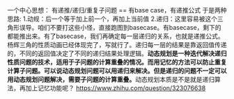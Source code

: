 一个中心思想：
有递推/递归/重复子问题 == 有base case，有递推公式
​
于是两种思路:
1.动规：后一个等于加上前一个，再加上当前值
2.递归：这里容易被这个三角形误导。咱们不要打这些小怪，直接跑图到basecase。有basecase，剩下的都能推出来。有了basecase，我们再确定每一层递归的关系，也就是递推公式。杨辉三角的性质动画已经体现完了，写就行了。递归每一层的结果是靠返回值传递的，不同的返回值决定了不同的递归结果处理逻辑。
​
**动态规划是一种迭代解决递归性质问题的技术，适用于子问题的计算重叠的情况。而用记忆的方法可以防止重复计算子问题。可以说动态规划问题可以用递归来解决。但是递归的问题不一定可以用动态规划问题解决，需要子问题的计算重叠。**
​
动态规划本质是不是就是递归算法，再加上记忆功能呢？
https://www.zhihu.com/question/323076638
​
